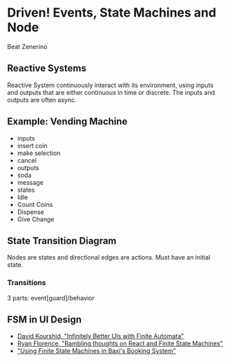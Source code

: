 # Driven! Events, State Machines and Node
Beat Zenerino

## Reactive Systems
Reactive System continuously interact with its environment, using inputs and outputs that are either continuous in time or discrete. The inputs and outputs are often async.

## Example: Vending Machine
- inputs
 - insert coin
 - make selection
 - cancel
- outputs
 - soda
 - message
- states
 - Idle
 - Count Coins
 - Dispense
 - Give Change

## State Transition Diagram
Nodes are states and directional edges are actions. Must have an initial state.

### Transitions
3 parts: event[guard]/behavior

## FSM in UI Design
- [David Kourshid, "Infinitely Better UIs with Finite Automata"](https://www.youtube.com/watch?v=VU1NKX6Qkxc)
- [Ryan Florence, "Rambling thoughts on React and Finite State Machines"](https://www.youtube.com/watch?v=MkdV2-U16tc)
- ["Using Finite State Machines in Baxi's Booking System"](https://blog.baxi.taxi/using-finite-state-machines-in-baxis-ride-booking-system-126c52952a04)

